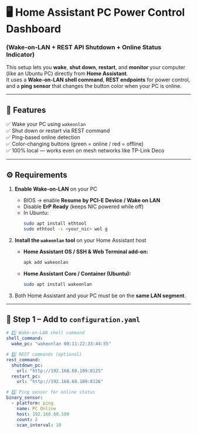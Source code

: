 # 🖥️ Home Assistant PC Power Control Dashboard  
### (Wake-on-LAN + REST API Shutdown + Online Status Indicator)

This setup lets you **wake**, **shut down**, **restart**, and **monitor** your computer (like an Ubuntu PC) directly from **Home Assistant**.  
It uses a **Wake-on-LAN shell command**, **REST endpoints** for power control, and a **ping sensor** that changes the button color when your PC is online.  

---

## 🧠 Features

✅ Wake your PC using `wakeonlan`  
✅ Shut down or restart via REST command  
✅ Ping-based online detection  
✅ Color-changing buttons (green = online / red = offline)  
✅ 100% local — works even on mesh networks like TP-Link Deco  

---

## ⚙️ Requirements

1. **Enable Wake-on-LAN** on your PC  
   - BIOS → enable **Resume by PCI-E Device / Wake on LAN**  
   - Disable **ErP Ready** (keeps NIC powered while off)
   - In Ubuntu:
     ```bash
     sudo apt install ethtool
     sudo ethtool -s <your_nic> wol g
     ```

2. **Install the `wakeonlan` tool** on your Home Assistant host  
   - **Home Assistant OS / SSH & Web Terminal add-on:**
     ```bash
     apk add wakeonlan
     ```
   - **Home Assistant Core / Container (Ubuntu):**
     ```bash
     sudo apt install wakeonlan
     ```

3. Both Home Assistant and your PC must be on the **same LAN segment**.

---

## 🧩 Step 1 – Add to `configuration.yaml`

```yaml
# 1️⃣ Wake-on-LAN shell command
shell_command:
  wake_pc: "wakeonlan 00:11:22:33:44:55"

# 2️⃣ REST commands (optional)
rest_command:
  shutdown_pc:
    url: "http://192.168.68.109:8125"
  restart_pc:
    url: "http://192.168.68.109:8126"

# 3️⃣ Ping sensor for online status
binary_sensor:
  - platform: ping
    name: PC Online
    host: 192.168.68.109
    count: 2
    scan_interval: 10

